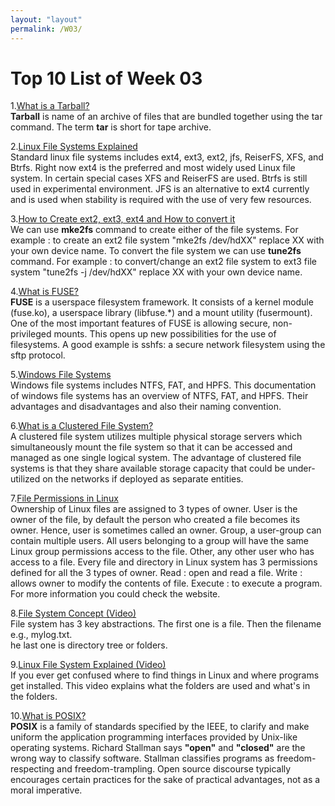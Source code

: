 ```yaml
---
layout: "layout"
permalink: /W03/
---
```


# Top 10 List of Week 03

1.[What is a Tarball?](https://www.computerhope.com/jargon/t/tarball.htm)<br>
 **Tarball** is name of an archive of files that are bundled together using the tar command. The term **tar** is short for tape archive.

2.[Linux File Systems Explained](https://www.tecmint.com/linux-file-system-explained/)<br>
Standard linux file systems includes ext4, ext3, ext2, jfs, ReiserFS, XFS, and Btrfs. Right now ext4 is the preferred and most widely
used Linux file system. In certain special cases XFS and ReiserFS are used. Btrfs is still used in experimental environment. JFS is an
alternative to ext4 currently and is used when stability is required with the use of very few resources.

3.[How to Create ext2, ext3, ext4 and How to convert it](https://www.tecmint.com/what-is-ext2-ext3-ext4-and-how-to-create-and-convert-linux-file-systems/)<br>
We can use **mke2fs** command to create either of the file systems. For example : to create an ext2 file system 
"mke2fs /dev/hdXX" replace XX with your own device name. To convert the file system we can use **tune2fs** command.
For example : to convert/change an ext2 file system to ext3 file system "tune2fs -j /dev/hdXX" replace XX with your own device name.

4.[What is FUSE?](https://www.kernel.org/doc/html/latest/filesystems/fuse.html)<br>
**FUSE** is a userspace filesystem framework. It consists of a kernel module (fuse.ko), a userspace library (libfuse.*) and a mount utility 
(fusermount). One of the most important features of FUSE is allowing secure, non-privileged mounts. This opens up new possibilities for the use 
of filesystems. A good example is sshfs: a secure network filesystem using the sftp protocol.

5.[Windows File Systems](https://docs.microsoft.com/en-us/troubleshoot/windows-client/backup-and-storage/fat-hpfs-and-ntfs-file-systems)<br>
Windows file systems includes NTFS, FAT, and HPFS. This documentation of windows file systems has an overview of NTFS, FAT, and HPFS.
Their advantages and disadvantages and also their naming convention. 

6.[What is a Clustered File System?](https://www.weka.io/learn/clustered-file-system/)<br>
A clustered file system utilizes multiple physical storage servers which simultaneously mount the file system so that it can be accessed and 
managed as one single logical system. The advantage of clustered file systems is that they share available storage capacity that could be 
under-utilized on the networks if deployed as separate entities. 

7.[File Permissions in Linux](https://www.guru99.com/file-permissions.html)<br>
Ownership of Linux files are assigned to 3 types of owner. User is the owner of the file, by default the person who created a file becomes 
its owner. Hence, user is sometimes called an owner. Group, a user-group can contain multiple users. All users belonging to a group will 
have the same Linux group permissions access to the file. Other, any other user who has access to a file. Every file and directory in Linux 
system has 3 permissions defined for all the 3 types of owner. Read : open and read a file. Write : allows owner to modify the contents of file. 
Execute : to execute a program. For more information you could check the website.

8.[File System Concept (Video)](https://www.youtube.com/watch?v=mzUyMy7Ihk0)<br>
File system has 3 key abstractions. The first one is a file. Then the filename e.g., mylog.txt. <br> 
he last one is directory tree or folders.

9.[Linux File System Explained (Video)](https://www.youtube.com/watch?v=HbgzrKJvDRw)<br>
If you ever get confused where to find things in Linux and where programs get installed. This video explains what the folders are used and 
what's in the folders.

10.[What is POSIX?](https://opensource.com/article/19/7/what-posix-richard-stallman-explains)<br>
**POSIX** is a family of standards specified by the IEEE, to clarify and make uniform the application programming interfaces provided by 
Unix-like operating systems. Richard Stallman says **"open"** and **"closed"** are the wrong way to classify software. Stallman classifies
programs as freedom-respecting and freedom-trampling. Open source discourse typically encourages certain practices for the sake of practical 
advantages, not as a moral imperative.
